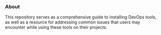 ### About ###

This repository serves as a comprehensive guide to installing DevOps tools, as well as a resource for addressing common issues that users may encounter while using these tools on their projects.
